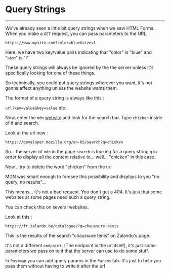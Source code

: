 # Query Strings

---

We've already seen a little bit query strings when we saw HTML Forms. When you make a `GET` request, you can pass parameters to the URL.

`https://www.mysite.com?color=blue&size=l`

Here, we have two key/value pairs indicating that "color" is "blue" and "size" is "l"

These query strings will always be ignored by the the server unless it's specifically looking for one of these things.

So technically, you could put query strings wherever you want, it's not gonna affect anything unless the website wants them.

The format of a query string is always like this :

`url?key=value&key=value` etc..

Now, enter the `mdn` [website](https://developer.mozilla.org/en-US/) and look for the search bar. Type `chicken` inside of it and search.

Look at the url now :

`https://developer.mozilla.org/en-US/search?q=chicken`

So... the server of `mdn` in the page `search` is looking for a query string `q` in order to display all the content relative to... well... "chicken" in this case.

Now... try to delete the word "chicken" from the url

MDN was smart enough to foresee this possibility and displays to you "no query, no results"...

This means... it's not a bad request. You don't get a 404. It's just that some websites at some pages need such a query string.

You can check this on several websites.

Look at this :

`https://fr.zalando.be/catalogue/?q=chaussure+tenis`

This is the results of the search "chaussure tenis" on Zalando's page.

It's not a different `endpoint`. (The endpoint is the url itself), it's just some parameters we pass on to it that the server can use to do some stuff.

In `Postman` you can add query params in the `Params` tab. It's just to help you pass them without having to write it after the url
